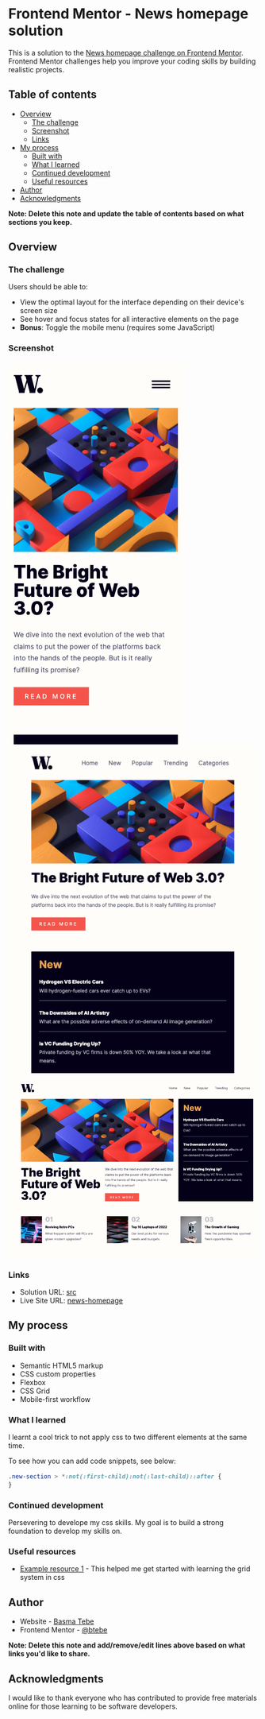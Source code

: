 # Frontend Mentor - News homepage solution

This is a solution to the [News homepage challenge on Frontend Mentor](https://www.frontendmentor.io/challenges/news-homepage-H6SWTa1MFl). Frontend Mentor challenges help you improve your coding skills by building realistic projects.

## Table of contents

- [Overview](#overview)
  - [The challenge](#the-challenge)
  - [Screenshot](#screenshot)
  - [Links](#links)
- [My process](#my-process)
  - [Built with](#built-with)
  - [What I learned](#what-i-learned)
  - [Continued development](#continued-development)
  - [Useful resources](#useful-resources)
- [Author](#author)
- [Acknowledgments](#acknowledgments)

**Note: Delete this note and update the table of contents based on what sections you keep.**

## Overview

### The challenge

Users should be able to:

- View the optimal layout for the interface depending on their device's screen size
- See hover and focus states for all interactive elements on the page
- **Bonus**: Toggle the mobile menu (requires some JavaScript)

### Screenshot

![1](./assets/screenshots/news-mobile.png)
![2](./assets/screenshots/news-tablet.png)
![3](./assets/screenshots/news-desktop.png)

### Links

- Solution URL: [src](https://github.com/btebe/news-homepage-main)
- Live Site URL: [news-homepage](https://btebe.github.io/news-homepage-main/)

## My process

### Built with

- Semantic HTML5 markup
- CSS custom properties
- Flexbox
- CSS Grid
- Mobile-first workflow

### What I learned

I learnt a cool trick to not apply css to two different elements at the same time.

To see how you can add code snippets, see below:

```css
.new-section > *:not(:first-child):not(:last-child)::after {
}
```

### Continued development

Persevering to develope my css skills. My goal is to build a strong foundation to develop my skills on.

### Useful resources

- [Example resource 1](https://www.youtube.com/watch?v=rg7Fvvl3taU) - This helped me get started with learning the grid system in css

## Author

- Website - [Basma Tebe](https://basma94tebe.wixsite.com/my-site)
- Frontend Mentor - [@btebe](https://www.frontendmentor.io/profile/btebe)

**Note: Delete this note and add/remove/edit lines above based on what links you'd like to share.**

## Acknowledgments

I would like to thank everyone who has contributed to provide free materials online for those learning to be software developers.
